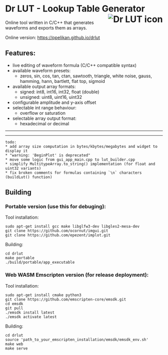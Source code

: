 # Dr LUT - Lookup Table Generator [<img alt="Dr LUT icon" src="favicon.ico" align="right"/>](https://ppelikan.github.io/drlut)

Online tool written in C/C++ that generates waveforms and exports them as arrays.

Online version:
https://ppelikan.github.io/drlut


## Features:
* live editing of waveform formula (C/C++ compatible syntax)
* available waveform presets:
  * zeros, sin, cos, tan, ctan, sawtooth, triangle, white noise, gauss, hamming, hann, bartlett, flat top, sigmoid
* available output array formats:
  * signed: int8, int16, int32, float (double)
  * unsigned: uint8, uint16, uint32
* configurable amplitude and y-axis offset
* selectable int range behaviour:
  * overflow or saturation
* selectable array output format:
  * hexadecimal or decimal


---
---


```
todo:
* add array size computation in bytes/kbytes/megabytes and widget to display it
* "warning: 'BeginPlot' is deprecated"
* move some logic from gui_app_main.cpp to lut_builder.cpp
* simplify MultitypeArray.to_string() implementation (for float and uint32 variants)
* fix broken comments for formulas containing `\n` characters (buildLut() function)
```

## Building

### Portable version (use this for debuging):

Tool installation:
```
sudo apt-get install gcc make libglfw3-dev libgles2-mesa-dev
git clone https://github.com/ocornut/imgui.git
git clone https://github.com/epezent/implot.git
```

Building:
```
cd drlut
make portable
./build/portable/app_executable
```

### Web WASM Emscripten version (for release deployment):

Tool installation:
```
sudo apt-get install cmake python3
git clone https://github.com/emscripten-core/emsdk.git
cd emsdk
git pull
./emsdk install latest
./emsdk activate latest
```

Building:
```
cd drlut
source 'path_to_your_emscripten_installation/emsdk/emsdk_env.sh'
make web
make serve
```
